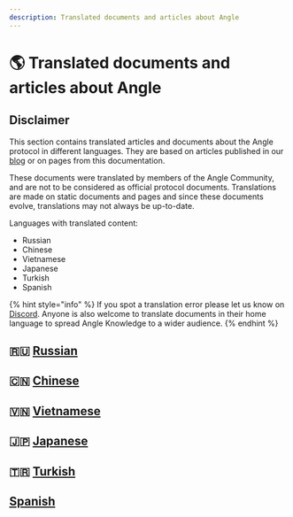 ```yaml
---
description: Translated documents and articles about Angle
---
```


# 🌎 Translated documents and articles about Angle

## Disclaimer

This section contains translated articles and documents about the Angle protocol in different languages. They are based on articles published in our [blog](https://blog.angle.money) or on pages from this documentation.

These documents were translated by members of the Angle Community, and are not to be considered as official protocol documents. Translations are made on static documents and pages and since these documents evolve, translations may not always be up-to-date.

Languages with translated content:

- Russian
- Chinese
- Vietnamese
- Japanese
- Turkish
- Spanish

{% hint style="info" %}
If you spot a translation error please let us know on [Discord](https://discord.gg/kzBp32ZNK7). Anyone is also welcome to translate documents in their home language to spread Angle Knowledge to a wider audience.
{% endhint %}

## 🇷🇺 [Russian](russian/README.md)

## 🇨🇳 [Chinese](chinese/README.md)

## 🇻🇳 [Vietnamese](vietnamese/README.md)

## 🇯🇵 [Japanese](japanese/README.md)

## 🇹🇷 [Turkish](turkish/README.md)

## [Spanish](spanish/README.md)
